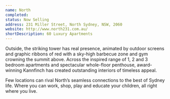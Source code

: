 ```yaml
---
name: North
completed: 
status: Now Selling
address: 231 Miller Street, North Sydney, NSW, 2060
website: http://www.north231.com.au/
shortDescription: 60 Luxury Apartments
---
```


Outside, the striking tower has real presence, animated by outdoor screens and graphic ribbons of red with a sky-high barbecue zone and gym crowning the summit above. Across the inspired range of 1, 2 and 3 bedroom apartments and spectacular whole-floor penthouse, award-winning Kannfinch has created outstanding interiors of timeless appeal.

Few locations can rival North’s seamless connections to the best of Sydney life. Where you can work, shop, play and educate your children, all right where you live.